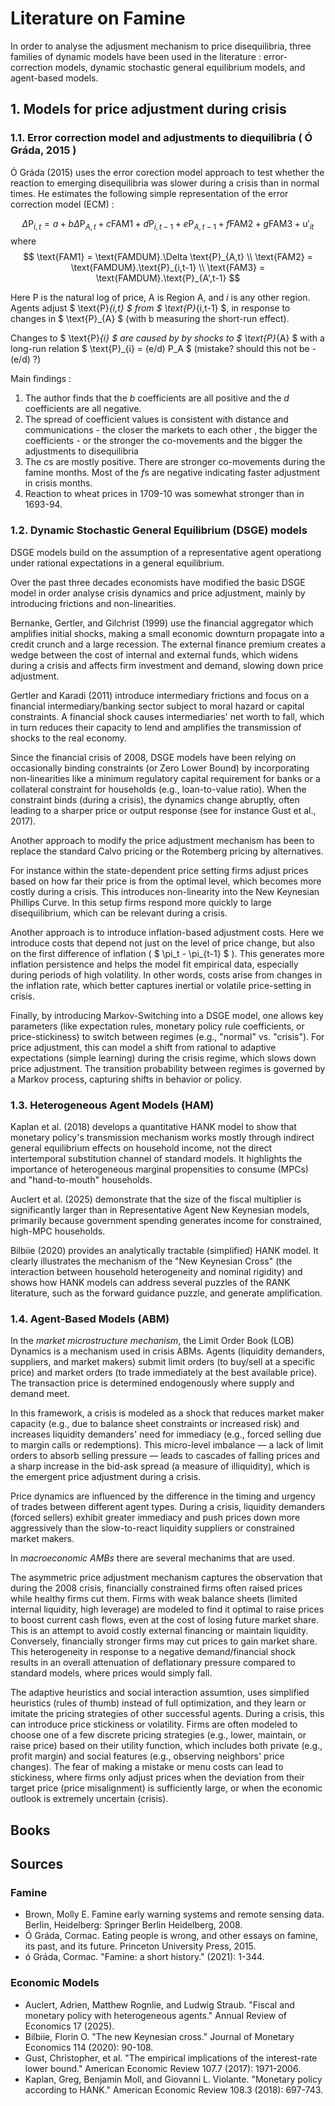 # Literature on Famine

In order to analyse the adjusment mechanism to price disequilibria, three families of dynamic models have been used in the literature : error-correction models, dynamic stochastic general equilibrium models, and agent-based models.

## 1. Models for price adjustment during crisis

### 1.1. Error correction model and adjustments to diequilibria ( Ó Gráda, 2015 )

Ó Gráda (2015) uses the error corection model approach to test whether the reaction to emerging disequilibria was slower during a crisis than in normal times. He estimates the following simple representation of the error correction model (ECM) :

$$
\Delta \text{P}_{i,t} = a + b \Delta \text{P}_{A,t} + c \text{FAM1} + d \text{P}_{i,t-1} + e \text{P}_{A, t-1} + f \text{FAM2} + g \text{FAM3} + \text{u}'_{it}
$$
where 
$$
\text{FAM1} = \text{FAMDUM}.\Delta \text{P}_{A,t}  \\
\text{FAM2} = \text{FAMDUM}.\text{P}_{i,t-1}  \\
\text{FAM3} = \text{FAMDUM}.\text{P}_{A',t-1}  
$$

Here $\text{P}$ is the natural log of price, $\text{A}$ is Region A, and $i$ is any other region. Agents adjust $ \text{P}_{i,t} $ from $ \text{P}_{i,t-1} $, in response to changes in $ \text{P}_{A} $ (with b measuring the short-run effect).

Changes to $ \text{P}_{i} $ are caused by by shocks to $ \text{P}_{A} $ with a long-run relation $ \text{P}_{i} = (e/d) P_A $ (mistake? should this not be -(e/d) ?)

Main findings :

1. The author finds that the $b$ coefficients are all positive and the $d$ coefficients are all negative.
2. The spread of coefficient values is consistent with distance and communications - the closer the markets to each other , the bigger the coefficients - or the stronger the co-movements and the bigger the adjustments to disequilibria
3. The $c$s are mostly positive. There are stronger co-movements during the famine months. Most of the $f$s are negative indicating faster adjustment in crisis months. 
4. Reaction to wheat prices in 1709-10 was somewhat stronger than in 1693-94. 


### 1.2. Dynamic Stochastic General Equilibrium (DSGE) models

DSGE models build on the assumption of a representative agent operationg under rational expectations in a general equilibrium.

Over the past three decades economists have modified the basic DSGE model in order analyse crisis dynamics and price adjustment, mainly by introducing frictions and non-linearities.

Bernanke, Gertler, and Gilchrist (1999) use the financial aggregator which amplifies initial shocks, making a small economic downturn propagate into a credit crunch and a large recession. The external finance premium creates a wedge between the cost of internal and external funds, which widens during a crisis and affects firm investment and demand, slowing down price adjustment.

Gertler and Karadi (2011) introduce intermediary frictions and focus on a financial intermediary/banking sector subject to moral hazard or capital constraints. A financial shock causes intermediaries' net worth to fall, which in turn reduces their capacity to lend and amplifies the transmission of shocks to the real economy.

Since the financial crisis of 2008, DSGE models have been relying on occasionally binding constraints (or Zero Lower Bound) by incorporating non-linearities like a minimum regulatory capital requirement for banks or a collateral constraint for households (e.g., loan-to-value ratio). When the constraint binds (during a crisis), the dynamics change abruptly, often leading to a sharper price or output response (see for instance Gust et al., 2017). 

Another approach to modify the price adjustment mechanism has been to replace the standard Calvo pricing or the Rotemberg pricing by alternatives. 

For instance within the state-dependent price setting firms adjust prices based on how far their price is from the optimal level, which becomes more costly during a crisis. This introduces non-linearity into the New Keynesian Phillips Curve. In this setup firms respond more quickly to large disequilibrium, which can be relevant during a crisis.

Another approach is to introduce inflation-based adjustment costs. Here we introduce costs that depend not just on the level of price change, but also on the first difference of inflation ( $ \pi_t - \pi_{t-1} $ ​). This generates more inflation persistence and helps the model fit empirical data, especially during periods of high volatility. In other words, costs arise from changes in the inflation rate, which better captures inertial or volatile price-setting in crisis.

Finally, by introducing Markov-Switching into a DSGE model, one allows key parameters (like expectation rules, monetary policy rule coefficients, or price-stickiness) to switch between regimes (e.g., "normal" vs. "crisis"). For price adjustment, this can model a shift from rational to adaptive expectations (simple learning) during the crisis regime, which slows down price adjustment. The transition probability between regimes is governed by a Markov process, capturing shifts in behavior or policy.


### 1.3. Heterogeneous Agent Models (HAM)

Kaplan et al. (2018) develops a quantitative HANK model to show that monetary policy's transmission mechanism works mostly through indirect general equilibrium effects on household income, not the direct intertemporal substitution channel of standard models. It highlights the importance of heterogeneous marginal propensities to consume (MPCs) and "hand-to-mouth" households.

Auclert et al. (2025) demonstrate that the size of the fiscal multiplier is significantly larger than in Representative Agent New Keynesian models, primarily because government spending generates income for constrained, high-MPC households.

Bilbiie (2020) provides an analytically tractable (simplified) HANK model. It clearly illustrates the mechanism of the "New Keynesian Cross" (the interaction between household heterogeneity and nominal rigidity) and shows how HANK models can address several puzzles of the RANK literature, such as the forward guidance puzzle, and generate amplification.



### 1.4. Agent-Based Models (ABM)

In the _market microstructure mechanism_, the Limit Order Book (LOB) Dynamics is a mechanism used in crisis ABMs. Agents (liquidity demanders, suppliers, and market makers) submit limit orders (to buy/sell at a specific price) and market orders (to trade immediately at the best available price). The transaction price is determined endogenously where supply and demand meet.

In this framework, a crisis is modeled as a shock that reduces market maker capacity (e.g., due to balance sheet constraints or increased risk) and increases liquidity demanders' need for immediacy (e.g., forced selling due to margin calls or redemptions). This micro-level imbalance — a lack of limit orders to absorb selling pressure — leads to cascades of falling prices and a sharp increase in the bid-ask spread (a measure of illiquidity), which is the emergent price adjustment during a crisis.

Price dynamics are influenced by the difference in the timing and urgency of trades between different agent types. During a crisis, liquidity demanders (forced sellers) exhibit greater immediacy and push prices down more aggressively than the slow-to-react liquidity suppliers or constrained market makers. 

In _macroeconomic AMBs_ there are several mechanims that are used.

The asymmetric price adjustment mechanism captures the observation that during the 2008 crisis, financially constrained firms often raised prices while healthy firms cut them. Firms with weak balance sheets (limited internal liquidity, high leverage) are modeled to find it optimal to raise prices to boost current cash flows, even at the cost of losing future market share. This is an attempt to avoid costly external financing or maintain liquidity. Conversely, financially stronger firms may cut prices to gain market share. This heterogeneity in response to a negative demand/financial shock results in an overall attenuation of deflationary pressure compared to standard models, where prices would simply fall.

The adaptive heuristics and social interaction assumtion, uses simplified heuristics (rules of thumb) instead of full optimization, and they learn or imitate the pricing strategies of other successful agents. During a crisis, this can introduce price stickiness or volatility. Firms are often modeled to choose one of a few discrete pricing strategies (e.g., lower, maintain, or raise price) based on their utility function, which includes both private (e.g., profit margin) and social features (e.g., observing neighbors' price changes). The fear of making a mistake or menu costs can lead to stickiness, where firms only adjust prices when the deviation from their target price (price misalignment) is sufficiently large, or when the economic outlook is extremely uncertain (crisis). 

## Books



## Sources

### Famine

- Brown, Molly E. Famine early warning systems and remote sensing data. Berlin, Heidelberg: Springer Berlin Heidelberg, 2008.
- Ó Gráda, Cormac. Eating people is wrong, and other essays on famine, its past, and its future. Princeton University Press, 2015.
- ó Gráda, Cormac. "Famine: a short history." (2021): 1-344.

### Economic Models

- Auclert, Adrien, Matthew Rognlie, and Ludwig Straub. "Fiscal and monetary policy with heterogeneous agents." Annual Review of Economics 17 (2025).
- Bilbiie, Florin O. "The new Keynesian cross." Journal of Monetary Economics 114 (2020): 90-108.
- Gust, Christopher, et al. "The empirical implications of the interest-rate lower bound." American Economic Review 107.7 (2017): 1971-2006.
- Kaplan, Greg, Benjamin Moll, and Giovanni L. Violante. "Monetary policy according to HANK." American Economic Review 108.3 (2018): 697-743.

